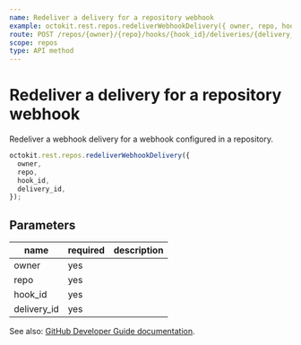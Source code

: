 ```yaml
---
name: Redeliver a delivery for a repository webhook
example: octokit.rest.repos.redeliverWebhookDelivery({ owner, repo, hook_id, delivery_id })
route: POST /repos/{owner}/{repo}/hooks/{hook_id}/deliveries/{delivery_id}/attempts
scope: repos
type: API method
---
```


# Redeliver a delivery for a repository webhook

Redeliver a webhook delivery for a webhook configured in a repository.

```js
octokit.rest.repos.redeliverWebhookDelivery({
  owner,
  repo,
  hook_id,
  delivery_id,
});
```

## Parameters

<table>
  <thead>
    <tr>
      <th>name</th>
      <th>required</th>
      <th>description</th>
    </tr>
  </thead>
  <tbody>
    <tr><td>owner</td><td>yes</td><td>

</td></tr>
<tr><td>repo</td><td>yes</td><td>

</td></tr>
<tr><td>hook_id</td><td>yes</td><td>

</td></tr>
<tr><td>delivery_id</td><td>yes</td><td>

</td></tr>
  </tbody>
</table>

See also: [GitHub Developer Guide documentation](https://docs.github.com/rest/reference/repos#redeliver-a-delivery-for-a-repository-webhook).
